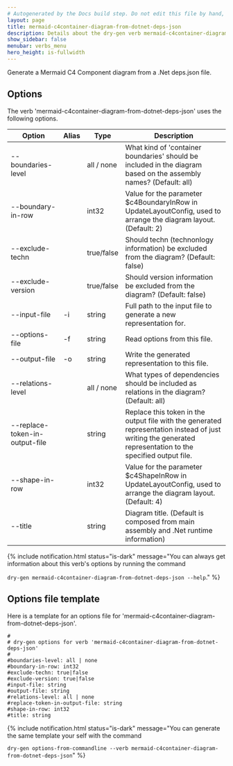 ```yaml
---
# Autogenerated by the Docs build step. Do not edit this file by hand, as your edits will be overwritten by the next Docs build.
layout: page
title: mermaid-c4container-diagram-from-dotnet-deps-json
description: Details about the dry-gen verb mermaid-c4container-diagram-from-dotnet-deps-json
show_sidebar: false
menubar: verbs_menu
hero_height: is-fullwidth
---
```

Generate a Mermaid C4 Component diagram from a .Net deps.json file. 

## Options
The verb 'mermaid-c4container-diagram-from-dotnet-deps-json' uses the following options.

|Option|Alias|Type|Description|
|---|---|---|---|
|--boundaries-level||all / none|What kind of 'container boundaries' should be included in the diagram based on the assembly names? (Default: all)|
|--boundary-in-row||int32|Value for the parameter $c4BoundaryInRow in UpdateLayoutConfig, used to arrange the diagram layout. (Default: 2)|
|--exclude-techn||true/false|Should techn (technonlogy information) be excluded from the diagram? (Default: false)|
|--exclude-version||true/false|Should version information be excluded from the diagram? (Default: false)|
|--input-file|-i|string|Full path to the input file to generate a new representation for.|
|--options-file|-f|string|Read options from this file.|
|--output-file|-o|string|Write the generated representation to this file.|
|--relations-level||all / none|What types of dependencies should be included as relations in the diagram? (Default: all)|
|--replace-token-in-output-file||string|Replace this token in the output file with the generated representation instead of just writing the generated representation to the specified output file.|
|--shape-in-row||int32|Value for the parameter $c4ShapeInRow in UpdateLayoutConfig, used to arrange the diagram layout. (Default: 4)|
|--title||string|Diagram title. (Default is composed from main assembly and .Net runtime information)|

{% include notification.html status="is-dark" 
message="You can always get information about this verb's options by running the command 

`dry-gen mermaid-c4container-diagram-from-dotnet-deps-json --help`."
%}
## Options file template
Here is a template for an options file for 'mermaid-c4container-diagram-from-dotnet-deps-json'. 
```
#
# dry-gen options for verb 'mermaid-c4container-diagram-from-dotnet-deps-json'
#
#boundaries-level: all | none
#boundary-in-row: int32
#exclude-techn: true|false
#exclude-version: true|false
#input-file: string
#output-file: string
#relations-level: all | none
#replace-token-in-output-file: string
#shape-in-row: int32
#title: string
```
{% include notification.html status="is-dark" 
message="You can generate the same template your self with the command 

`dry-gen options-from-commandline --verb mermaid-c4container-diagram-from-dotnet-deps-json`"
%}
